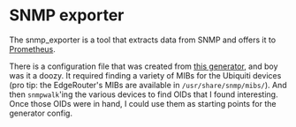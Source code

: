# SNMP exporter

The snmp\_exporter is a tool that extracts data from SNMP and offers it to [Prometheus](../prometheus/README.md).

There is a configuration file that was created from [this generator](https://github.com/prometheus/snmp_exporter/blob/26b3c855fb72b64527881a5acb8597ef49b00f9f/generator/README.md), and boy was it a doozy. It required finding a variety of MIBs for the Ubiquiti devices (pro tip: the EdgeRouter's MIBs are available in `/usr/share/snmp/mibs/`). And then `snmpwalk`'ing the various devices to find OIDs that I found interesting. Once those OIDs were in hand, I could use them as starting points for the generator config.

